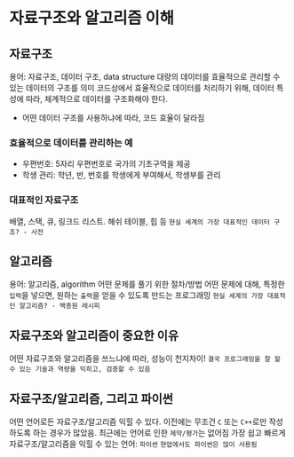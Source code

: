 # 자료구조와 알고리즘 이해

## 자료구조
용어: 자료구조, 데이터 구조, data structure
대량의 데이터를 효율적으로 관리할 수 있는 데이터의 구조를 의미
코드상에서 효율적으로 데이터를 처리하기 위해, 데이터 특성에 따라, 체계적으로 데이터를 구조화해야 한다.
- 어떤 데이터 구조를 사용하냐에 따라, 코드 효율이 달라짐

### 효율적으로 데이터를 관리하는 예
- 우편번호: 5자리 우편번호로 국가의 기초구역을 제공
- 학생 관리: 학년, 반, 번호를 학생에게 부여해서, 학생부를 관리

### 대표적인 자료구조
배열, 스택, 큐, 링크드 리스트. 해쉬 테이블, 힙 등
`현실 세계의 가장 대표적인 데이터 구조? - 사전`

## 알고리즘
용어: 알고리즘, algorithm
어떤 문제를 풀기 위한 절차/방법
어떤 문제에 대해, 특정한 `입력`을 넣으면, 원하는 `출력`을 얻을 수 있도록 만드는 프로그래밍
`현실 세계의 가장 대표적인 알고리즘? - 백종원 레시피`

## 자료구조와 알고리즘이 중요한 이유
어떤 자료구조와 알고리즘을 쓰느냐에 따라, 성능이 천지차이!
`결국 프로그래밍을 잘 할 수 있는 기술과 역량을 익히고, 검증할 수 있음` 

## 자료구조/알고리즘, 그리고 파이썬
어떤 언어로든 자료구조/알고리즘 익힐 수 있다.
이전에는 무조건 `C` 또는 `C++`로만 작성하도록 하는 경우가 많았음.
최근에는 언어로 인한 `제약/평가`는 없어짐
가장 쉽고 빠르게 자료구조/알고리즘을 익힐 수 있는 언어: `파이썬`
`현업에서도 파이썬은 많이 사용됨`